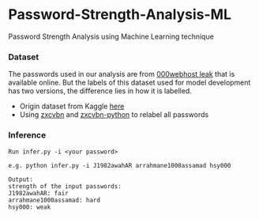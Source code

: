 # Password-Strength-Analysis-ML
Password Strength Analysis using Machine Learning technique

### Dataset
The passwords used in our analysis are from [000webhost leak](https://github.com/danielmiessler/SecLists/blob/master/Passwords/Leaked-Databases/000webhost.txt) that is available online. But the labels of this dataset used for model development has two versions, the difference lies in how it is labelled.
- Origin dataset from Kaggle [here](https://www.kaggle.com/bhavikbb/password-strength-classifier-dataset)
- Using [zxcvbn](https://github.com/XinbeiGong/Password-Strength-Analysis-ML.git) and [zxcvbn-python](https://github.com/dwolfhub/zxcvbn-python) to relabel all passwords


### Inference
 ```
 Run infer.py -i <your password>

e.g. python infer.py -i J1982awahAR arrahmane1000assamad hsy000

Output:
strength of the input passwords:
J1982awahAR: fair
arrahmane1000assamad: hard
hsy000: weak
 ```
